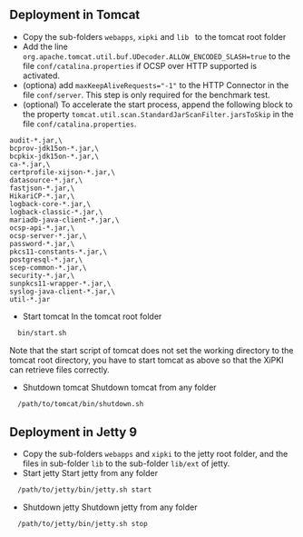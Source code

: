 Deployment in Tomcat
----
- Copy the sub-folders `webapps`, `xipki` and `lib ` to the tomcat root folder
- Add the line `org.apache.tomcat.util.buf.UDecoder.ALLOW_ENCODED_SLASH=true`
   to the file `conf/catalina.properties` if OCSP over HTTP supported is activated.
- (optiona) add `maxKeepAliveRequests="-1"` to the HTTP Connector in the file `conf/server`.
   This step is only required for the benchmark test.
- (optional) To accelerate the start process, append the following block to the property
`tomcat.util.scan.StandardJarScanFilter.jarsToSkip` in the file `conf/catalina.properties`.

```
audit-*.jar,\
bcprov-jdk15on-*.jar,\
bcpkix-jdk15on-*.jar,\
ca-*.jar,\
certprofile-xijson-*.jar,\
datasource-*.jar,\
fastjson-*.jar,\
HikariCP-*.jar,\
logback-core-*.jar,\
logback-classic-*.jar,\
mariadb-java-client-*.jar,\
ocsp-api-*.jar,\
ocsp-server-*.jar,\
password-*.jar,\
pkcs11-constants-*.jar,\
postgresql-*.jar,\
scep-common-*.jar,\
security-*.jar,\
sunpkcs11-wrapper-*.jar,\
syslog-java-client-*.jar,\
util-*.jar
```
- Start tomcat
  In the tomcat root folder

```sh
  bin/start.sh
```

  Note that the start script of tomcat does not set the working directory to the tomcat root directory, you have to start tomcat as above so that the XiPKI can retrieve files correctly.

- Shutdown tomcat
   Shutdown tomcat from any folder
```sh
  /path/to/tomcat/bin/shutdown.sh
```

Deployment in Jetty 9
----
- Copy the sub-folders `webapps` and `xipki` to the jetty root folder, and the files in sub-folder `lib` to the sub-folder `lib/ext` of jetty.
- Start jetty
   Start jetty from any folder
```sh
  /path/to/jetty/bin/jetty.sh start
```

- Shutdown jetty
   Shutdown jetty from any folder
```sh
  /path/to/jetty/bin/jetty.sh stop
```

